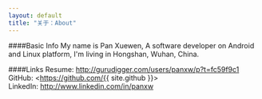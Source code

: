 ```yaml
---
layout: default
title: "关于：About"
---
```

####Basic Info
My name is Pan Xuewen, A software developer on Android and Linux platform, I'm living in Hongshan, Wuhan, China.  

####Links
Resume: <http://gurudigger.com/users/panxw/p?t=fc59f9c1>  
GitHub: <https://github.com/{{ site.github }}>  
LinkedIn: <http://www.linkedin.com/in/panxw>  
